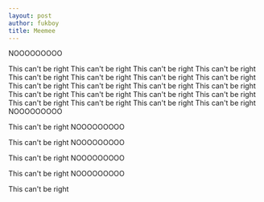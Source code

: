 ```yaml
--- 
layout: post
author: fukboy
title: Meemee
--- 
```


NOOOOOOOOO

This can't be right This can't be right This can't be right This can't be right This can't be right This can't be right This can't be right This can't be right This can't be right This can't be right This can't be right This can't be right This can't be right This can't be right This can't be right This can't be right This can't be right This can't be right This can't be right This can't be right 
NOOOOOOOOO

This can't be right 
NOOOOOOOOO

This can't be right 
NOOOOOOOOO

This can't be right 
NOOOOOOOOO

This can't be right 
NOOOOOOOOO

This can't be right 